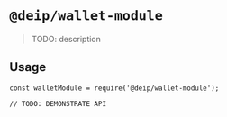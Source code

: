 # `@deip/wallet-module`

> TODO: description

## Usage

```
const walletModule = require('@deip/wallet-module');

// TODO: DEMONSTRATE API
```
